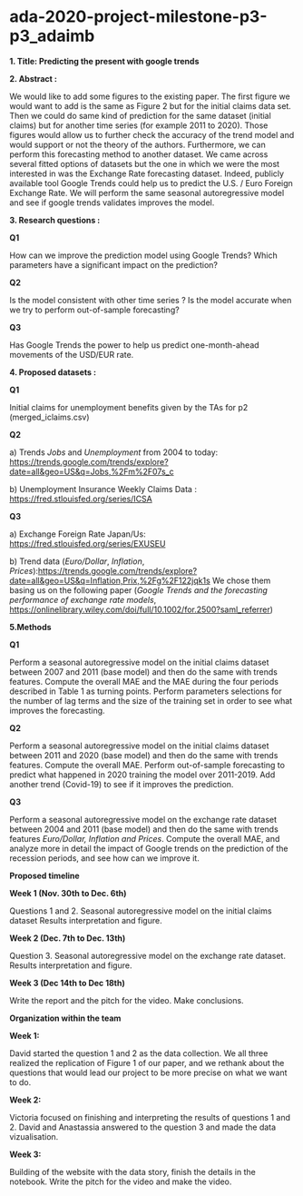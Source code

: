 # ada-2020-project-milestone-p3-p3_adaimb

**1. Title: Predicting the present with google trends**

**2. Abstract :**

We would like to add some figures to the existing paper. The first figure we would want to add is the same as Figure 2 but for the initial claims data set. Then we could do same kind of prediction for the same dataset (initial claims) but for another time series (for example 2011 to 2020). Those figures would allow us to further check the accuracy of the trend model and would support or not the theory of the authors. Furthermore, we can perform this forecasting method to another dataset. We came across several fitted options of datasets but the one in which we were the most interested in was the Exchange Rate forecasting dataset. Indeed, publicly available tool Google Trends could help us to predict the U.S. / Euro Foreign Exchange Rate. We will perform the same seasonal autoregressive model and see if google trends validates improves the model.



**3. Research questions :**

**Q1**

How can we improve the prediction model using Google Trends? Which parameters have a significant impact on the prediction?

**Q2**

Is the model consistent with other time series ? Is the model accurate when we try to perform out-of-sample forecasting?

**Q3**

Has Google Trends the power to help us predict one-month-ahead movements of the USD/EUR rate.

**4. Proposed datasets :**

**Q1**

Initial claims for unemployment benefits given by the TAs for p2 (merged_iclaims.csv)

**Q2**

a) Trends *Jobs* and *Unemployment* from 2004 to today: https://trends.google.com/trends/explore?date=all&geo=US&q=Jobs,%2Fm%2F07s_c

b) Unemployment Insurance Weekly Claims Data : https://fred.stlouisfed.org/series/ICSA


**Q3**

a) Exchange Foreign Rate  Japan/Us: https://fred.stlouisfed.org/series/EXUSEU

b) Trend data (*Euro/Dollar*, *Inflation*, *Prices*):https://trends.google.com/trends/explore?date=all&geo=US&q=Inflation,Prix,%2Fg%2F122jqk1s
We chose them basing us on the following paper (*Google Trends and the forecasting performance of exchange rate models*, https://onlinelibrary.wiley.com/doi/full/10.1002/for.2500?saml_referrer)

 **5.Methods**

**Q1**

Perform a seasonal autoregressive model on the initial claims dataset between 2007 and 2011 (base model) and then do the same with trends features. Compute the overall MAE and the MAE during the four periods described in Table 1 as turning points. Perform parameters selections for the number of lag terms and the size of the training set in order to see what improves the forecasting. 

**Q2**

Perform a seasonal autoregressive model on the initial claims dataset between 2011 and 2020 (base model) and then do the same with trends features. Compute the overall MAE. Perform out-of-sample forecasting to predict what happened in 2020 training the model over 2011-2019. Add another trend (Covid-19) to see if it improves the prediction. 

**Q3**

Perform a seasonal autoregressive model on the exchange rate dataset between 2004 and 2011 (base model) and then do the same with trends features *Euro/Dollar, Inflation and Prices*. Compute the overall MAE, and analyze more in detail the impact of Google trends on the prediction of the recession periods, and see how can we improve it.


 **Proposed timeline**

**Week 1 (Nov. 30th to Dec. 6th)**

Questions 1 and 2. Seasonal autoregressive model on the initial claims dataset
Results interpretation and figure.

**Week 2 (Dec. 7th to Dec. 13th)** 

Question 3. Seasonal autoregressive model on the exchange rate dataset. 
Results interpretation and figure. 

**Week 3 (Dec 14th to Dec 18th)**

Write the report and the pitch for the video. Make conclusions. 


**Organization within the team**

**Week 1:** 

David started the question 1 and 2 as the data collection. We all three realized the replication of Figure 1 of our paper, and we rethank about the questions that would lead our project to be more precise on what we want to do. 

**Week 2:** 

Victoria focused on finishing and interpreting the results of questions 1 and 2. David and Anastassia answered to the question 3 and made the data vizualisation. 

**Week 3:** 

Building of the website with the data story, finish the details in the notebook. Write the pitch for the video and make the video. 

  
